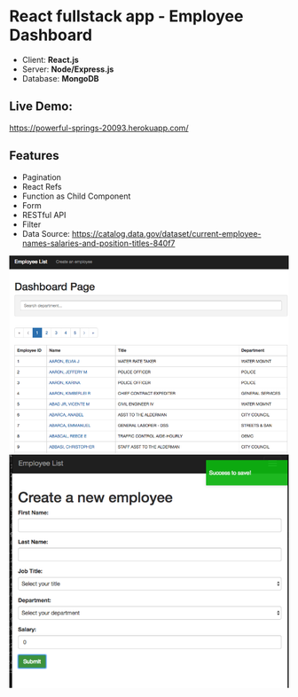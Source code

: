 # React fullstack app - Employee Dashboard

- Client: **React.js**
- Server: **Node/Express.js**
- Database: **MongoDB**

## Live Demo:
https://powerful-springs-20093.herokuapp.com/

## Features

- Pagination
- React Refs
- Function as Child Component
- Form
- RESTful API 
- Filter
- Data Source: https://catalog.data.gov/dataset/current-employee-names-salaries-and-position-titles-840f7


![](public/images/employee-app.png)
![](public/images/employee-app2.png)
